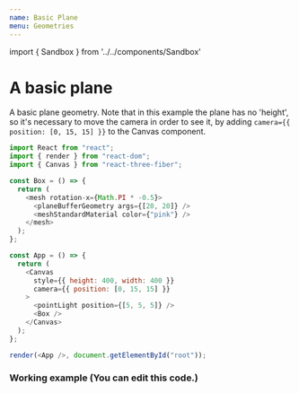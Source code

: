 ```yaml
---
name: Basic Plane
menu: Geometries
---
```


import { Sandbox } from '../../components/Sandbox'
# A basic plane

A basic plane geometry. Note that in this example the plane has no 'height', so it's necessary to move the camera in order to see it, by adding `camera={{ position: [0, 15, 15] }}` to the Canvas component.

```js
import React from "react";
import { render } from "react-dom";
import { Canvas } from "react-three-fiber";

const Box = () => {
  return (
    <mesh rotation-x={Math.PI * -0.5}>
      <planeBufferGeometry args={[20, 20]} />
      <meshStandardMaterial color={"pink"} />
    </mesh>
  );
};

const App = () => {
  return (
    <Canvas
      style={{ height: 400, width: 400 }}
      camera={{ position: [0, 15, 15] }}
    >
      <pointLight position={[5, 5, 5]} />
      <Box />
    </Canvas>
  );
};

render(<App />, document.getElementById("root"));

```

### Working example (You can edit this code.)

<Sandbox url="basic-plane-00zsz" />
